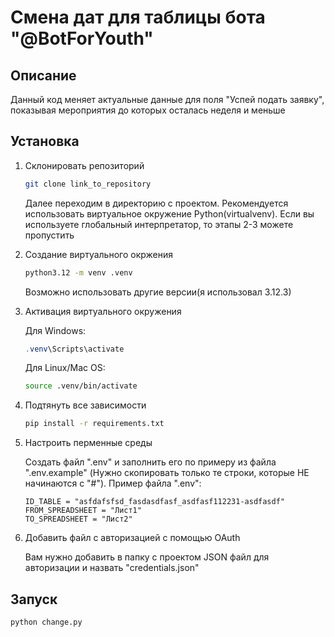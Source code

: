 # Смена дат для таблицы бота "@BotForYouth"

## Описание

Данный код меняет актуальные данные для поля "Успей подать заявку", показывая мероприятия до которых осталась неделя и меньше

## Установка

1. Склонировать репозиторий

    ```bash
    git clone link_to_repository
    ```

    Далее переходим в директорию с проектом. Рекомендуется использовать виртуальное окружение Python(virtualvenv). Если вы используете глобальный интерпретатор, то этапы 2-3 можете пропустить

2. Создание виртуального окржения

    ```bash
    python3.12 -m venv .venv
    ```

    Возможно использовать другие версии(я использовал 3.12.3)

3. Активация виртуального окружения

    Для Windows:

    ```powershell
    .venv\Scripts\activate
    ```

    Для Linux/Mac OS:

    ```bash
    source .venv/bin/activate
    ```

4. Подтянуть все зависимости

    ```bash
    pip install -r requirements.txt
    ```

5. Настроить перменные среды

    Создать файл ".env" и заполнить его по примеру из файла ".env.example" (Нужно скопировать только те строки, которые НЕ начинаются с "#"). Пример файла ".env":

    ```env
    ID_TABLE = "asfdafsfsd_fasdasdfasf_asdfasf112231-asdfasdf"
    FROM_SPREADSHEET = "Лист1"
    TO_SPREADSHEET = "Лист2"
    ```

6. Добавить файл с авторизацией с помощью OAuth

    Вам нужно добавить в папку с проектом JSON файл для авторизации и назвать "credentials.json"

## Запуск

```bash
python change.py
```
